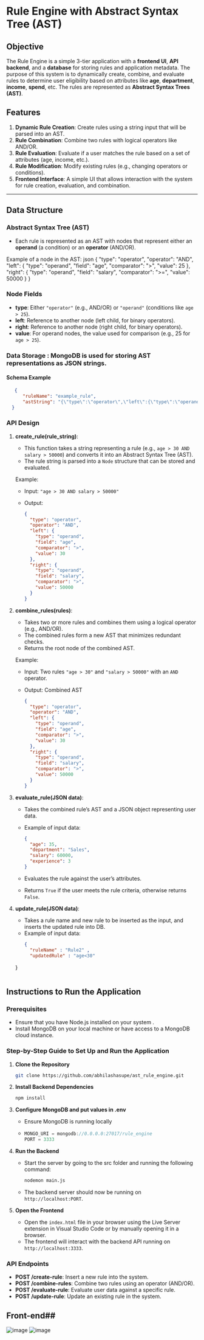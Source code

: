 # Rule Engine with Abstract Syntax Tree (AST)

## Objective

The Rule Engine is a simple 3-tier application with a **frontend UI**, **API backend**, and a **database** for storing rules and application metadata. The purpose of this system is to dynamically create, combine, and evaluate rules to determine user eligibility based on attributes like **age**, **department**, **income**, **spend**, etc. The rules are represented as **Abstract Syntax Trees (AST)**.

## Features
1. **Dynamic Rule Creation**: Create rules using a string input that will be parsed into an AST.
2. **Rule Combination**: Combine two rules with logical operators like AND/OR.
3. **Rule Evaluation**: Evaluate if a user matches the rule based on a set of attributes (age, income, etc.).
4. **Rule Modification**: Modify existing rules (e.g., changing operators or conditions).
5. **Frontend Interface**: A simple UI that allows interaction with the system for rule creation, evaluation, and combination.

---

## Data Structure

### Abstract Syntax Tree (AST)

- Each rule is represented as an AST with nodes that represent either an **operand** (a condition) or an **operator** (AND/OR).
  
Example of a node in the AST:
json
{
  "type": "operator",
  "operator": "AND",
  "left": {
    "type": "operand",
    "field": "age",
    "comparator": ">",
    "value": 25
  },
  "right": {
    "type": "operand",
    "field": "salary",
    "comparator": ">=",
    "value": 50000
  }
}
### Node Fields

- **type**: Either `"operator"` (e.g., AND/OR) or `"operand"` (conditions like `age > 25`).
- **left**: Reference to another node (left child, for binary operators).
- **right**: Reference to another node (right child, for binary operators).
- **value**: For operand nodes, the value used for comparison (e.g., 25 for `age > 25`).
### Data Storage :  MongoDB is used for storing AST representations as JSON strings.
  
#### Schema Example


  ```json
     {
        "ruleName": "example_rule",
        "astString": "{\"type\":\"operator\",\"left\":{\"type\":\"operand\",\"field\":\"age\",\"comparator\":\">\",\"value\":30},\"right\":  {\"type\":\"operand\",\"field\":\"salary\",\"comparator\":\">\",\"value\":50000},\"operator\":\"AND\"}"
    }
  ```

### API Design

1. **create_rule(rule_string)**: 
   - This function takes a string representing a rule (e.g., `age > 30 AND salary > 50000`) and converts it into an Abstract Syntax Tree (AST).
   - The rule string is parsed into a `Node` structure that can be stored and evaluated.
   
   Example:
   - Input: `"age > 30 AND salary > 50000"`
   - Output: 
   
     ```json
     {
       "type": "operator",
       "operator": "AND",
       "left": {
         "type": "operand",
         "field": "age",
         "comparator": ">",
         "value": 30
       },
       "right": {
         "type": "operand",
         "field": "salary",
         "comparator": ">",
         "value": 50000
       }
     }
     ```

2. **combine_rules(rules)**: 
   - Takes two or more rules and combines them using a logical operator (e.g., AND/OR).
   - The combined rules form a new AST that minimizes redundant checks.
   - Returns the root node of the combined AST.
   
   Example:
   - Input: Two rules `"age > 30"` and `"salary > 50000"` with an `AND` operator.
   - Output: Combined AST
   
     ```json
     {
       "type": "operator",
       "operator": "AND",
       "left": {
         "type": "operand",
         "field": "age",
         "comparator": ">",
         "value": 30
       },
       "right": {
         "type": "operand",
         "field": "salary",
         "comparator": ">",
         "value": 50000
       }
     }
     ```

3. **evaluate_rule(JSON data)**: 
   - Takes the combined rule’s AST and a JSON object representing user data.
   - Example of input data: 
   
     ```json
     {
       "age": 35,
       "department": "Sales",
       "salary": 60000,
       "experience": 3
     }
     ```
   - Evaluates the rule against the user’s attributes.
   - Returns `True` if the user meets the rule criteria, otherwise returns `False`.
    
4. **update_rule(JSON data)**: 
   - Takes a rule name and new rule to be inserted as the input, and inserts the updated rule into DB.
   - Example of input data: 
     ```json     
     {
       "ruleName" : "Rule2" ,
       "updatedRule" : "age<30"  
    }
     ```
## Instructions to Run the Application

### Prerequisites

- Ensure that you have Node.js installed on your system .
- Install MongoDB on your local machine or have access to a MongoDB cloud instance.

### Step-by-Step Guide to Set Up and Run the Application

1. **Clone the Repository**
     ```bash
     git clone https://github.com/abhilashasupe/ast_rule_engine.git
     ```

2. **Install Backend Dependencies**   
     ```bash
     npm install
     ```

3. **Configure MongoDB and put values in .env**
   - Ensure MongoDB is running locally
   -  
     ```js
     MONGO_URI = mongodb://0.0.0.0:27017/rule_engine 
     PORT = 3333
     ```

4. **Run the Backend**
   - Start the server by going to the src folder and running the following command:
   
     ```bash
     nodemon main.js
     ```
   - The backend server should now be running on `http://localhost:PORT`.

5. **Open the Frontend**
   - Open the `index.html` file in your browser using the Live Server extension in Visual Studio Code or by manually opening it in a browser.
   - The frontend will interact with the backend API running on `http://localhost:3333`.

### API Endpoints

- **POST /create-rule**: Insert a new rule into the system.
- **POST /combine-rules**: Combine two rules using an operator (AND/OR).
- **POST /evaluate-rule**: Evaluate user data against a specific rule.
- **POST /update-rule**: Update an existing rule in the system.

## Front-end##
![image](https://github.com/user-attachments/assets/94c02031-e09d-4546-a8c9-070bc9383480)
![image](https://github.com/user-attachments/assets/8fa6bdb5-3050-445c-a1e7-c743cb5a243e)



